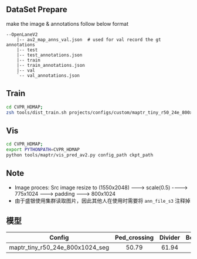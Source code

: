 ## DataSet Prepare

make the image & annotations follow below format
```
--OpenLaneV2
    |-- av2_map_anns_val.json  # used for val record the gt annotations
    |-- test
    |-- test_annotations.json
    |-- train
    |-- train_annotations.json
    |-- val
    `-- val_annotations.json
```

## Train
```bash
cd CVPR_HDMAP;
zsh tools/dist_train.sh projects/configs/custom/maptr_tiny_r50_24e_800x1024 ngpus
```

## Vis
```bash
cd CVPR_HDMAP;
export PYTHONPATH=CVPR_HDMAP
python tools/maptr/vis_pred_av2.py config_path ckpt_path
```

## Note
- Image proces: Src image resize to (1550x2048) ---> scale(0.5) ---->  775x1024 ---> padding ---> 800x1024
- 由于盛银使用集群读取图片，因此其他人在使用时需要将 `ann_file_s3` 注释掉



## 模型

| Config | Ped_crossing | Divider | Boundary| mAP| | 
| :---: | :---: | :---: | :---: | :---:|:---:|
| maptr_tiny_r50_24e_800x1024_seg | 50.79 | 61.94 | 60.20 | 57.64

